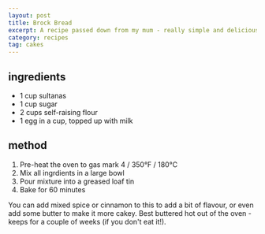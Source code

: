 ```yaml
---
layout: post
title: Brock Bread
excerpt: A recipe passed down from my mum - really simple and delicious tea loaf
category: recipes
tag: cakes
---
```


ingredients
-----------

* 1 cup sultanas
* 1 cup sugar
* 2 cups self-raising flour
* 1 egg in a cup, topped up with milk

method
------

1. Pre-heat the oven to gas mark 4 / 350&deg;F / 180&deg;C
2. Mix all ingrdients in a large bowl
3. Pour mixture into a greased loaf tin
4. Bake for 60 minutes

You can add mixed spice or cinnamon to this to add a bit of flavour, or even add some butter to make it more cakey. Best buttered hot out of the oven - keeps for a couple of weeks (if you don't eat it!).